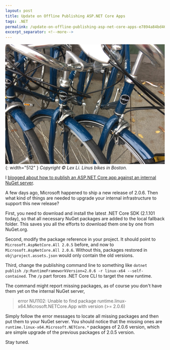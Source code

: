 ```yaml
---
layout: post
title: Update on Offline Publishing ASP.NET Core Apps
tags: .NET
permalink: /update-on-offline-publishing-asp-net-core-apps-e7894a84bd46
excerpt_separator: <!--more-->
---
```

![img-description](/images/linus-bikes.jpg){: width="512" }
_Copyright © Lex Li. Linus bikes in Boston._

I [blogged about how to publish an ASP.NET Core app against an internal NuGet server](https://halfblood.pro/offline-publishing-asp-net-core-apps-cf22f45158af).

A few days ago, Microsoft happened to ship a new release of 2.0.6. Then what kind of things are needed to upgrade your internal infrastructure to support this new release?
<!--more-->

First, you need to download and install the latest .NET Core SDK (2.1.101 today), so that all necessary NuGet packages are added to the local fallback folder. This saves you all the efforts to download them one by one from NuGet.org.

Second, modify the package reference in your project. It should point to `Microsoft.AspNetCore.All 2.0.5` before, and now to `Microsoft.AspNetCore.All 2.0.6`. Without this, packages restored in `obj\project.assets.json` would only contain the old versions.

Third, change the publishing command line to something like `dotnet publish /p:RuntimeFrameworkVersion=2.0.6 -r linux-x64 --self-contained`. The `/p` part forces .NET Core CLI to target the new runtime.

The command might report missing packages, as of course you don't have them yet on the internal NuGet server,

> error NU1102: Unable to find package runtime.linux-x64.Microsoft.NETCore.App with version (>= 2.0.6)

Simply follow the error messages to locate all missing packages and then put them to your NuGet server. You should notice that the missing ones are `runtime.linux-x64.Microsoft.NETCore.*` packages of 2.0.6 version, which are simple upgrade of the previous packages of 2.0.5 version.

Stay tuned.
